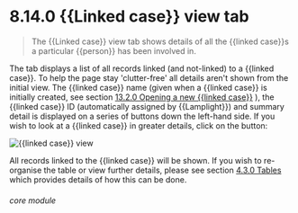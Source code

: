 # 8.14.0    {{Linked case}} view tab

> The {{Linked case}} view tab shows details of all the {{linked case}}s a particular {{person}} has been involved in. 

The tab displays a list of all records linked (and not-linked) to a {{linked case}}. To help the page stay 'clutter-free' all details aren't shown from the initial view. The {{linked case}} name (given when a {{linked case}} is initially created, see section [13.2.0  Opening a new {{linked case}}](/help/index/v/{{version}}/p/13.2.0) ), the {{linked case}} ID (automatically assigned by {{Lamplight}}) and summary detail is displayed on a series of buttons down the left-hand side. If you wish to look at a {{linked case}} in greater details, click on the button:

![{{linked case}} view]({{imgpath}}217a.png)

All records linked to the {{linked case}} will be shown. If you wish to re-organise the table or view further details, please see section [4.3.0  Tables](/help/index/v/{{version}}/p/4.3.0) which provides details of how this can be done. 

###### core module

